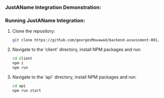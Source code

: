 ### JustAName Integration Demonstration:



### Running JustAName Integration:

1. Clone the repository:
    ```sh
    git clone https://github.com/georgesMouawad/backend-assessment-001.git
    ```
2. Navigate to the 'client' directory, install NPM packages and run:
    ```sh
    cd client
    npm i
    npm run
    ```
3. Navigate to the 'api' directory, install NPM packages and run:
    ```sh
    cd api
    npm run start
    ```